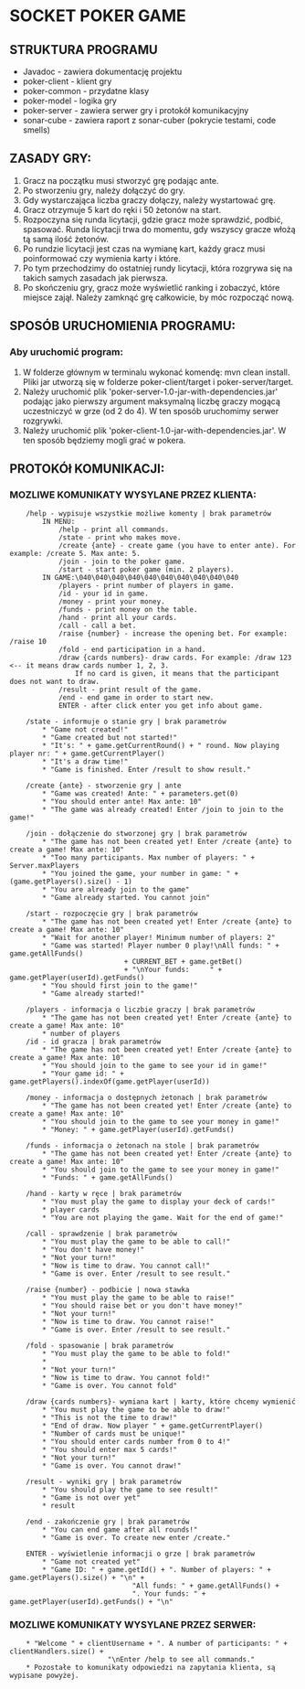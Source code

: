 # SOCKET POKER GAME
## STRUKTURA PROGRAMU
* Javadoc - zawiera dokumentację projektu
* poker-client - klient gry
* poker-common - przydatne klasy
* poker-model - logika gry
* poker-server - zawiera serwer gry i protokół komunikacyjny
* sonar-cube - zawiera raport z sonar-cuber (pokrycie testami, code smells)

## ZASADY GRY:
1. Gracz na początku musi stworzyć grę podając ante.
2. Po stworzeniu gry, należy dołączyć do gry.
3. Gdy wystarczająca liczba graczy dołączy, należy wystartować grę.
4. Gracz otrzymuje 5 kart do ręki i 50 żetonów na start.
5. Rozpoczyna się runda licytacji, gdzie gracz może sprawdzić, podbić, spasować.
Runda licytacji trwa do momentu, gdy wszyscy gracze włożą tą samą ilość żetonów.
6. Po rundzie licytacji jest czas na wymianę kart, każdy gracz musi poinformować czy wymienia karty i które.
7. Po tym przechodzimy do ostatniej rundy licytacji, która rozgrywa się na takich samych zasadach jak pierwsza.
8. Po skończeniu gry, gracz może wyświetlić ranking i zobaczyć, które miejsce zajął. Należy zamknąć grę całkowicie, by móc rozpocząć nową.

## SPOSÓB URUCHOMIENIA PROGRAMU:
### Aby uruchomić program:
1) W folderze głównym w terminalu wykonać komendę: mvn clean install. Pliki jar utworzą się w folderze poker-client/target i poker-server/target.
2) Należy uruchomić plik 'poker-server-1.0-jar-with-dependencies.jar' podając jako pierwszy argument maksymalną liczbę
graczy mogącą uczestniczyć w grze (od 2 do 4). W ten sposób uruchomimy serwer rozgrywki.
3) Należy uruchomić plik 'poker-client-1.0-jar-with-dependencies.jar'. W ten sposób będziemy mogli grać w pokera.

## PROTOKÓł KOMUNIKACJI:
### MOZLIWE KOMUNIKATY WYSYLANE PRZEZ KLIENTA:
        /help - wypisuje wszystkie możliwe komenty | brak parametrów
            IN MENU:
                /help - print all commands.
                /state - print who makes move.
                /create {ante} - create game (you have to enter ante). For example: /create 5. Max ante: 5.
                /join - join to the poker game. 
                /start - start poker game (min. 2 players).
            IN GAME:\040\040\040\040\040\040\040\040\040\040
                /players - print number of players in game.
                /id - your id in game.
                /money - print your money.
                /funds - print money on the table.
                /hand - print all your cards.
                /call - call a bet.
                /raise {number} - increase the opening bet. For example: /raise 10
                /fold - end participation in a hand.
                /draw {cards numbers}- draw cards. For example: /draw 123 <-- it means draw cards number 1, 2, 3.
                    If no card is given, it means that the participant does not want to draw.
                /result - print result of the game.
                /end - end game in order to start new.
                ENTER - after click enter you get info about game.

        /state - informuje o stanie gry | brak parametrów
            * "Game not created!"
            * "Game created but not started!"
            * "It's: " + game.getCurrentRound() + " round. Now playing player nr: " + game.getCurrentPlayer()
            * "It's a draw time!"
            * "Game is finished. Enter /result to show result."

        /create {ante} - stworzenie gry | ante
            * "Game was created! Ante: " + parameters.get(0)
            * "You should enter ante! Max ante: 10"
            * "The game was already created! Enter /join to join to the game!"

        /join - dołączenie do stworzonej gry | brak parametrów
            * "The game has not been created yet! Enter /create {ante} to create a game! Max ante: 10"
            * "Too many participants. Max number of players: " + Server.maxPlayers
            * "You joined the game, your number in game: " + (game.getPlayers().size() - 1)
            * "You are already join to the game"
            * "Game already started. You cannot join"

        /start - rozpoczęcie gry | brak parametrów
            * "The game has not been created yet! Enter /create {ante} to create a game! Max ante: 10"
            * "Wait for another player! Minimum number of players: 2"
            * "Game was started! Player number 0 play!\nAll funds: " + game.getAllFunds()
                                + CURRENT_BET + game.getBet()
                                + "\nYour funds:     " + game.getPlayer(userId).getFunds()
            * "You should first join to the game!"
            * "Game already started!"

        /players - informacja o liczbie graczy | brak parametrów
            * "The game has not been created yet! Enter /create {ante} to create a game! Max ante: 10"
            * number of players
        /id - id gracza | brak parametrów
            * "The game has not been created yet! Enter /create {ante} to create a game! Max ante: 10"
            * "You should join to the game to see your id in game!"
            * "Your game id: " + game.getPlayers().indexOf(game.getPlayer(userId))

        /money - informacja o dostępnych żetonach | brak parametrów
            * "The game has not been created yet! Enter /create {ante} to create a game! Max ante: 10"
            * "You should join to the game to see your money in game!"
            * "Money: " + game.getPlayer(userId).getFunds()

        /funds - informacja o żetonach na stole | brak parametrów
            * "The game has not been created yet! Enter /create {ante} to create a game! Max ante: 10"
            * "You should join to the game to see your money in game!"
            * "Funds: " + game.getAllFunds()

        /hand - karty w ręce | brak parametrów
            * "You must play the game to display your deck of cards!"
            * player cards
            * "You are not playing the game. Wait for the end of game!"

        /call - sprawdzenie | brak parametrów
            * "You must play the game to be able to call!"
            * "You don't have money!"
            * "Not your turn!"
            * "Now is time to draw. You cannot call!"
            * "Game is over. Enter /result to see result."

        /raise {number} - podbicie | nowa stawka
            * "You must play the game to be able to raise!"
            * "You should raise bet or you don't have money!"
            * "Not your turn!"
            * "Now is time to draw. You cannot raise!"
            * "Game is over. Enter /result to see result."

        /fold - spasowanie | brak parametrów
            * "You must play the game to be able to fold!"
            *
            * "Not your turn!"
            * "Now is time to draw. You cannot fold!"
            * "Game is over. You cannot fold"

        /draw {cards numbers}- wymiana kart | karty, które chcemy wymienić
            * "You must play the game to be able to draw!"
            * "This is not the time to draw!"
            * "End of draw. Now player " + game.getCurrentPlayer()
            * "Number of cards must be unique!"
            * "You should enter cards number from 0 to 4!"
            * "You should enter max 5 cards!"
            * "Not your turn!"
            * "Game is over. You cannot draw!"

        /result - wyniki gry | brak parametrów
            * "You should play the game to see result!"
            * "Game is not over yet"
            * result

        /end - zakończenie gry | brak parametrów
            * "You can end game after all rounds!"
            * "Game is over. To create new enter /create."

        ENTER - wyświetlenie informacji o grze | brak parametrów
            * "Game not created yet"
            * "Game ID: " + game.getId() + ". Number of players: " + game.getPlayers().size() + "\n" +
                                  "All funds: " + game.getAllFunds() +
                                  ". Your funds: " + game.getPlayer(userId).getFunds() + "\n"
### MOZLIWE KOMUNIKATY WYSYLANE PRZEZ SERWER:
        * "Welcome " + clientUsername + ". A number of participants: " + clientHandlers.size() +
                            "\nEnter /help to see all commands."
        * Pozostałe to komunikaty odpowiedzi na zapytania klienta, są wypisane powyżej.
